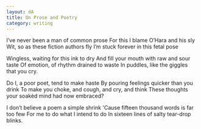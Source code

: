 ```yaml
---
layout: dA
title: On Prose and Poetry
category: writing
---
```


I’ve never been a man of common prose
For this I blame O’Hara and his sly
Wit, so as these fiction authors fly
I’m stuck forever in this fetal pose

Wingless, waiting for this ink to dry
And fill your mouth with raw and sour taste
Of emotion, of rhythm drained to waste
In puddles, like the giggles that you cry.

Do I, a poor poet, tend to make haste
By pouring feelings quicker than you drink
To make you choke, and cough, and cry, and think
These thoughts your soakèd mind had now embraced?

I don’t believe a poem a simple shrink
'Cause fifteen thousand words is far too few
For me to do what I intend to do
In sixteen lines of salty tear-drop blinks.
